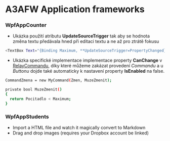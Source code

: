 # A3AFW Application frameworks

### WpfAppCounter

  - Ukázka použití atributu **UpdateSourceTrigger** tak aby se hodnota změna textu předávala hned při editaci textu a ne až pro ztrátě fokusu
```sh
<TextBox Text="{Binding Maximum, **UpdateSourceTrigger=PropertyChanged}"** />
```
  - Ukázka specifické implementace implementace property **CanChange** v [RelayCommandu](https://github.com/ekral/A3AFW/blob/master/WpfAppCounter/MyCommand.cs), díky které můžeme zakázat provedení *Commandu* a u *Buttonu* dojde také automaticky k nastavení property **IsEnabled** na false. 
  
  ```sh
CommandZmena = new MyCommand(Zmen, MuzeZmenit);

private bool MuzeZmenit()
{
    return Pocitadlo < Maximum;
}
```

  
### WpfAppStudents 

  - Import a HTML file and watch it magically convert to Markdown
  - Drag and drop images (requires your Dropbox account be linked)

